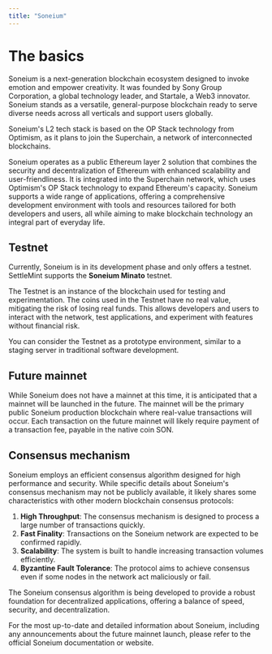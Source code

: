 ```yaml
---
title: "Soneium"
---
```


# The basics

Soneium is a next-generation blockchain ecosystem designed to invoke emotion and
empower creativity. It was founded by Sony Group Corporation, a global
technology leader, and Startale, a Web3 innovator. Soneium stands as a
versatile, general-purpose blockchain ready to serve diverse needs across all
verticals and support users globally.

Soneium's L2 tech stack is based on the OP Stack technology from Optimism, as it
plans to join the Superchain, a network of interconnected blockchains.

Soneium operates as a public Ethereum layer 2 solution that combines the
security and decentralization of Ethereum with enhanced scalability and
user-friendliness. It is integrated into the Superchain network, which uses
Optimism's OP Stack technology to expand Ethereum's capacity. Soneium supports a
wide range of applications, offering a comprehensive development environment
with tools and resources tailored for both developers and users, all while
aiming to make blockchain technology an integral part of everyday life.

## Testnet

Currently, Soneium is in its development phase and only offers a testnet.
SettleMint supports the **Soneium Minato** testnet.

The Testnet is an instance of the blockchain used for testing and
experimentation. The coins used in the Testnet have no real value, mitigating
the risk of losing real funds. This allows developers and users to interact with
the network, test applications, and experiment with features without financial
risk.

You can consider the Testnet as a prototype environment, similar to a staging
server in traditional software development.

## Future mainnet

While Soneium does not have a mainnet at this time, it is anticipated that a
mainnet will be launched in the future. The mainnet will be the primary public
Soneium production blockchain where real-value transactions will occur. Each
transaction on the future mainnet will likely require payment of a transaction
fee, payable in the native coin SON.

## Consensus mechanism

Soneium employs an efficient consensus algorithm designed for high performance
and security. While specific details about Soneium's consensus mechanism may not
be publicly available, it likely shares some characteristics with other modern
blockchain consensus protocols:

1. **High Throughput**: The consensus mechanism is designed to process a large
   number of transactions quickly.
2. **Fast Finality**: Transactions on the Soneium network are expected to be
   confirmed rapidly.
3. **Scalability**: The system is built to handle increasing transaction volumes
   efficiently.
4. **Byzantine Fault Tolerance**: The protocol aims to achieve consensus even if
   some nodes in the network act maliciously or fail.

The Soneium consensus algorithm is being developed to provide a robust
foundation for decentralized applications, offering a balance of speed,
security, and decentralization.

For the most up-to-date and detailed information about Soneium, including any
announcements about the future mainnet launch, please refer to the official
Soneium documentation or website.
